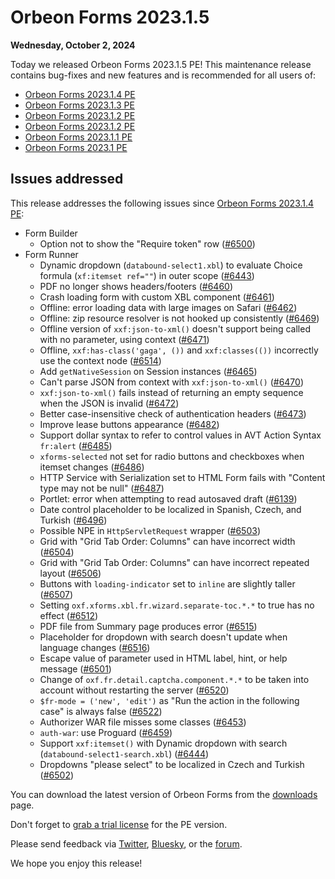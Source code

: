 # Orbeon Forms 2023.1.5

__Wednesday, October 2, 2024__

Today we released Orbeon Forms 2023.1.5 PE! This maintenance release contains bug-fixes and new features and is recommended for all users of:

- [Orbeon Forms 2023.1.4 PE](orbeon-forms-2023.1.4.md)
- [Orbeon Forms 2023.1.3 PE](orbeon-forms-2023.1.3.md)
- [Orbeon Forms 2023.1.2 PE](orbeon-forms-2023.1.2.md)
- [Orbeon Forms 2023.1.2 PE](orbeon-forms-2023.1.2.md)
- [Orbeon Forms 2023.1.1 PE](orbeon-forms-2023.1.1.md)
- [Orbeon Forms 2023.1 PE](orbeon-forms-2023.1.md)

## Issues addressed

This release addresses the following issues since [Orbeon Forms 2023.1.4 PE](orbeon-forms-2023.1.4.md):

- Form Builder
    - Option not to show the "Require token" row ([\#6500](https://github.com/orbeon/orbeon-forms/issues/6500))
- Form Runner
    - Dynamic dropdown (`databound-select1.xbl`) to evaluate Choice formula (`xf:itemset ref=""`) in outer scope ([\#6443](https://github.com/orbeon/orbeon-forms/issues/6443))
    - PDF no longer shows headers/footers ([\#6460](https://github.com/orbeon/orbeon-forms/issues/6460))
    - Crash loading form with custom XBL component ([\#6461](https://github.com/orbeon/orbeon-forms/issues/6461))
    - Offline: error loading data with large images on Safari ([\#6462](https://github.com/orbeon/orbeon-forms/issues/6462))
    - Offline: zip resource resolver is not hooked up consistently ([\#6469](https://github.com/orbeon/orbeon-forms/issues/6469))
    - Offline version of `xxf:json-to-xml()` doesn't support being called with no parameter, using context ([\#6471](https://github.com/orbeon/orbeon-forms/issues/6471))
    - Offline, `xxf:has-class('gaga', ())` and `xxf:classes(())` incorrectly use the context node ([\#6514](https://github.com/orbeon/orbeon-forms/issues/6514))
    - Add `getNativeSession` on Session instances ([\#6465](https://github.com/orbeon/orbeon-forms/issues/6465))
    - Can't parse JSON from context with `xxf:json-to-xml()` ([\#6470](https://github.com/orbeon/orbeon-forms/issues/6470))
    - `xxf:json-to-xml()` fails instead of returning an empty sequence when the JSON is invalid ([\#6472](https://github.com/orbeon/orbeon-forms/issues/6472))
    - Better case-insensitive check of authentication headers ([\#6473](https://github.com/orbeon/orbeon-forms/issues/6473))
    - Improve lease buttons appearance ([\#6482](https://github.com/orbeon/orbeon-forms/issues/6482))
    - Support dollar syntax to refer to control values in AVT Action Syntax `fr:alert` ([\#6485](https://github.com/orbeon/orbeon-forms/issues/6485))
    - `xforms-selected` not set for radio buttons and checkboxes when itemset changes ([\#6486](https://github.com/orbeon/orbeon-forms/issues/6486))
    - HTTP Service with Serialization set to HTML Form fails with "Content type may not be null" ([\#6487](https://github.com/orbeon/orbeon-forms/issues/6487))
    - Portlet: error when attempting to read autosaved draft ([\#6139](https://github.com/orbeon/orbeon-forms/issues/6139))
    - Date control placeholder to be localized in Spanish, Czech, and Turkish ([\#6496](https://github.com/orbeon/orbeon-forms/issues/6496))
    - Possible NPE in `HttpServletRequest` wrapper ([\#6503](https://github.com/orbeon/orbeon-forms/issues/6503))
    - Grid with "Grid Tab Order: Columns" can have incorrect width ([\#6504](https://github.com/orbeon/orbeon-forms/issues/6504))
    - Grid with "Grid Tab Order: Columns" can have incorrect repeated layout ([\#6506](https://github.com/orbeon/orbeon-forms/issues/6506))
    - Buttons with `loading-indicator` set to `inline` are slightly taller ([\#6507](https://github.com/orbeon/orbeon-forms/issues/6507))
    - Setting `oxf.xforms.xbl.fr.wizard.separate-toc.*.*` to true has no effect ([\#6512](https://github.com/orbeon/orbeon-forms/issues/6512))
    - PDF file from Summary page produces error ([\#6515](https://github.com/orbeon/orbeon-forms/issues/6515))
    - Placeholder for dropdown with search doesn't update when language changes ([\#6516](https://github.com/orbeon/orbeon-forms/issues/6516))
    - Escape value of parameter used in HTML label, hint, or help message ([\#6501](https://github.com/orbeon/orbeon-forms/issues/6501))
    - Change of `oxf.fr.detail.captcha.component.*.*` to be taken into account without restarting the server ([\#6520](https://github.com/orbeon/orbeon-forms/issues/6520))
    - `$fr-mode = ('new', 'edit')` as "Run the action in the following case" is always false ([\#6522](https://github.com/orbeon/orbeon-forms/issues/6522))
    - Authorizer WAR file misses some classes ([\#6453](https://github.com/orbeon/orbeon-forms/issues/6453))
    - `auth-war`: use Proguard ([\#6459](https://github.com/orbeon/orbeon-forms/issues/6459))
    - Support `xxf:itemset()` with Dynamic dropdown with search (`databound-select1-search.xbl`) ([\#6444](https://github.com/orbeon/orbeon-forms/issues/6444))
    - Dropdowns "please select" to be localized in Czech and Turkish ([\#6502](https://github.com/orbeon/orbeon-forms/issues/6502))

You can download the latest version of Orbeon Forms from the [downloads](https://www.orbeon.com/download) page.

Don't forget to [grab a trial license](https://prod.orbeon.com/prod/fr/orbeon/register/new) for the PE version.

Please send feedback via [Twitter](https://twitter.com/orbeon), [Bluesky](https://bsky.app/profile/orbeon.bsky.social), or the [forum](https://groups.google.com/g/orbeon).

We hope you enjoy this release!
